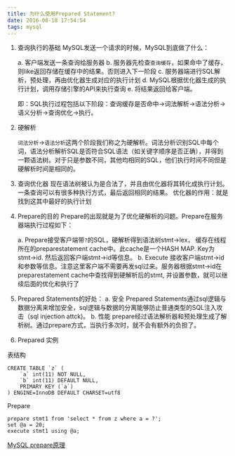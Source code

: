 ```yaml
---
title: 为什么使用Prepared Statement?
date: 2016-08-18 17:54:54
tags: mysql
---
```



1. 查询执行的基础
MySQL发送一个请求的时候，MySQL到底做了什么：

    a. 客户端发送一条查询给服务器
    b. 服务器先检查``查询缓存``，如果命中了缓存，则like返回存储在缓存中的结果。否则进入下一阶段
    c. 服务器端进行SQL解析，预处理，再由优化器生成对应的执行计划
    d. MySQL根据优化器生成的执行计划，调用存储引擎的API来执行查询
    e. 将结果返回给客户端。

    即：SQL执行过程包括以下阶段：查询缓存是否命中->词法解析->语法分析->语义分析->查询优化->执行。

2. 硬解析

    ``词法分析``->``语法分析``这两个阶段我们称之为硬解析。词法分析识别SQL中每个词，语法分析解析SQL是否符合SQL语法（如关键字顺序是否正确），并得到一颗语法树。对于只是参数不同，其他均相同的SQL，他们执行时间不同但是硬解析时间是相同的。

3. 查询优化器
    现在语法树被认为是合法了，并且由优化器将其转化成执行计划。一条查询可以有很多种执行方式，最后返回相同的结果。
优化器的作用：就是找到这其中最好的执行计划

4. Prepare的目的
    Prepare的出现就是为了优化硬解析的问题。Prepare在服务器端执行过程如下：

    a. Prepare接受客户端带``?``的SQL，硬解析得到语法树stmt->lex， 缓存在线程所在的preparestatement cache中。此cache是一个HASH MAP. Key为stmt->id. 然后返回客户端stmt->id等信息。
    b. Execute 接收客户端stmt->id和参数等信息。注意这里客户端不需要再发sql过来。服务器根据stmt->id在preparestatement cache中查找得到硬解析后的stmt, 并设置参数，就可以继续后面的优化和执行了

5. Prepared Statements的好处：
    a. 安全
    Prepared Statements通过sql逻辑与数据分离来增加安全，sql逻辑与数据的分离能够防止普通类型的SQL注入攻击（sql injection attck)。
    b. 性能
    prepare经过语法解析器和预处理生成了解析树。通过prepare方式，当执行多次时，就不会有额外的负担了。

6. Prepared 实例

表结构

    CREATE TABLE `z` (
        `a` int(11) NOT NULL,
        `b` int(11) DEFAULT NULL,
        PRIMARY KEY (`a`)
    ) ENGINE=InnoDB DEFAULT CHARSET=utf8

Prepare

    prepare stmt1 from 'select * from z where a = ?';
    set @a = 20;
    execute stmt1 using @a;





[MySQL prepare原理](http://www.cnblogs.com/justfortaste/p/3920140.html)


